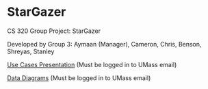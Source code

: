 # StarGazer
CS 320 Group Project: StarGazer

Developed by Group 3: Aymaan (Manager), Cameron, Chris, Benson, Shreyas, Stanley

[Use Cases Presentation](https://docs.google.com/presentation/d/1VsCRAw7tp8DvUu4wuMhJvtfo-q5XfISFpOQnA0fUDEg/) (Must be logged in to UMass email)

[Data Diagrams](https://docs.google.com/presentation/d/1UEYbFaCb2QReYIT1JbGK3377NBJICWrWq90Oeu6h8U4/edit?usp=sharing) (Must be logged in to UMass email)
